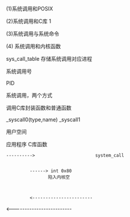 (1)系统调用和POSIX

(2)系统调用和C库
1

(3)系统调用与系统命令



(4) 系统调用和内核函数


sys_call_table 存储系统调用对应进程


系统调用号

PID

系统调用，两个方式

调用C库封装函数和普通函数


_syscall0(type,name)
_syscall1
 



用户空间 


应用程序   C库函数


    ---------->                       system_call


             ------> int 0x80
                    陷入内核空  



             <-----------------------

   <-------------------------


